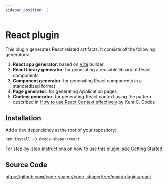 ```yaml
---
sidebar_position: 2
---
```


# React plugin

This plugin generates React related artifacts. It consists of the following
generators:

1. **React app generator**: based on [Vite](https://vitejs.dev/) builder
2. **React library generator**: for generating a reusable library of React
   components
3. **Component generator**: for generating React components in a standardized
   format
4. **Page generator**: for generating Application pages
5. **Context generator**: for generating React context using the pattern
   described in
   [How to use React Context effectively](https://kentcdodds.com/blog/how-to-use-react-context-effectively)
   by Kent C. Dodds

## Installation

Add a dev dependency at the root of your repository:

```shell
npm install -D @code-shaper/react
```

For step-by-step instructions on how to use this plugin, see
[Getting Started](../getting-started/overview.md).

## Source Code

https://github.com/code-shaper/code-shaper/tree/main/plugins/react

